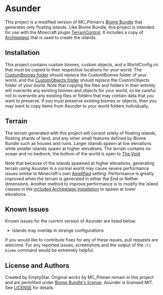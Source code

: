 Asunder
=======

This project is a modified version of MC_Pitman's [Biome Bundle](https://sites.google.com/site/biomebundle/) that generates only floating islands. Like Biome Bundle, this project is intended for use with the Minecraft plugin [TerrainControl](https://github.com/MCTCP/TerrainControl). It includes a copy of [Archipelago](https://github.com/EmptyStar/Archipelago) that is used to create the islands.

Installation
------------

This project contains custom biomes, custom objects, and a WorldConfig.ini that must be copied to their respective locations for your world. The [CustomBiomes folder](https://github.com/EmptyStar/Asunder/blob/master/CustomBiomes) should replace the CustomBiomes folder of your world, and the [CustomObjects folder](https://github.com/EmptyStar/Asunder/blob/master/CustomObjects) should replace the CustomObjects folder of your world. Note that copying the files and folders in their entirety will overwrite any existing biomes and objects for your world, so be careful not to overwrite any existing files or folders that may contain data that you want to preserve. If you must preserve existing biomes or objects, then you may want to copy items from Asunder to your world folders individually.

Terrain
-------

The terrain generated with this project will consist solely of floating islands, floating shards of land, and any other small features defined by Biome Bundle such as houses and ruins. Larger islands spawn at low elevations while smaller islands spawn at higher elevations. The terrain contains no ocean and no bedrock; the bottom of the world is open to [The Void](http://minecraft.gamepedia.com/The_Void).

Note that because of the islands spawned at higher elevations, generating terrain using Asunder in a normal world may cause severe performance issues similar to Minecraft's own [Amplified](http://minecraft.gamepedia.com/Amplified) setting. Performance is greatly improved when the terrain is generated in either the End or Nether dimensions. Another method to improve performance is to modify the island classes in the [included Archipelago installation](https://github.com/EmptyStar/Asunder/blob/master/WorldObjects/Archipelago) to spawn at lower elevations.

Known Issues
------------

Known issues for the current version of Asunder are listed below.

 * Islands may overlap in strange configurations

If you would like to contribute fixes for any of these issues, pull requests are welcome. For any reported issues, screenshots and the output of the `/tc biome` command would be extremely helpful.

License and Authors
-------------------

Created by EmptyStar. Original works by MC_Pitman remain in this project and are permitted under [Biome Bundle's license](https://github.com/BiomeBundle/BiomeBundle/blob/master/license). Asunder is licensed MIT. See [LICENSE](https://github.com/EmptyStar/Asunder/blob/master/LICENSE) for details.
